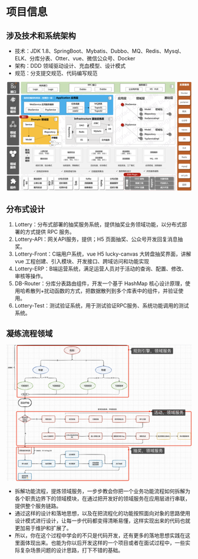 # 项目信息

## 涉及技术和系统架构
-   技术：JDK 1.8、SpringBoot、Mybatis、Dubbo、MQ、Redis、Mysql、ELK、分库分表、Otter、vue、微信公众号、Docker
-   架构：DDD 领域驱动设计、充血模型、设计模式
-   规范：分支提交规范、代码编写规范

![](../../youdaonote-images/Pasted%20image%2020221021222633.png)

## 分布式设计
1.  Lottery：分布式部署的抽奖服务系统，提供抽奖业务领域功能，以分布式部署的方式提供 RPC 服务。
2.  Lottery-API：网关API服务，提供；H5 页面抽奖、公众号开发回复消息抽奖。
3.  Lottery-Front：C端用户系统，vue H5 lucky-canvas 大转盘抽奖界面，讲解 vue 工程创建、引入模块、开发接口、跨域访问和功能实现
4.  Lottery-ERP：B端运营系统，满足运营人员对于活动的查询、配置、修改、审核等操作。
5.  DB-Router：分库分表路由组件，开发一个基于 HashMap 核心设计原理，使用哈希散列+扰动函数的方式，把数据散列到多个库表中的组件，并验证使用。
6.  Lottery-Test：测试验证系统，用于测试验证RPC服务、系统功能调用的测试系统。

## 凝练流程领域

![](../../youdaonote-images/Pasted%20image%2020221022224857.png)

-   拆解功能流程，提炼领域服务，一步步教会你把一个业务功能流程如何拆解为各个职责边界下的领域模块，在通过把开发好的领域服务在应用层进行串联，提供整个服务链路。
-   通过这样的设计和落地思想，以及在把流程化的功能按照面向对象的思路使用设计模式进行设计，让每一步代码都变得清晰易懂，这样实现出来的代码也就更加易于维护和扩展了。
-   所以，你在这个过程中学会的不只是代码开发，还有更多的落地思想实践在这里面体现出来。也能为你以后开发这样的一个项目或者在面试过程中，一些实际复杂场景问题的设计思路，打下不错的基础。